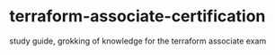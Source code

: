 # terraform-associate-certification
study guide, grokking of knowledge for the terraform associate exam
